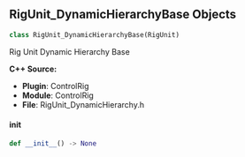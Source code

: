 ## RigUnit_DynamicHierarchyBase Objects

```python
class RigUnit_DynamicHierarchyBase(RigUnit)
```

Rig Unit Dynamic Hierarchy Base

**C++ Source:**

- **Plugin**: ControlRig
- **Module**: ControlRig
- **File**: RigUnit_DynamicHierarchy.h

<a id="unreal.RigUnit_DynamicHierarchyBase.__init__"></a>

#### __init__

```python
def __init__() -> None
```

<a id="unreal.RigUnit_DynamicHierarchyBaseMutable"></a>
